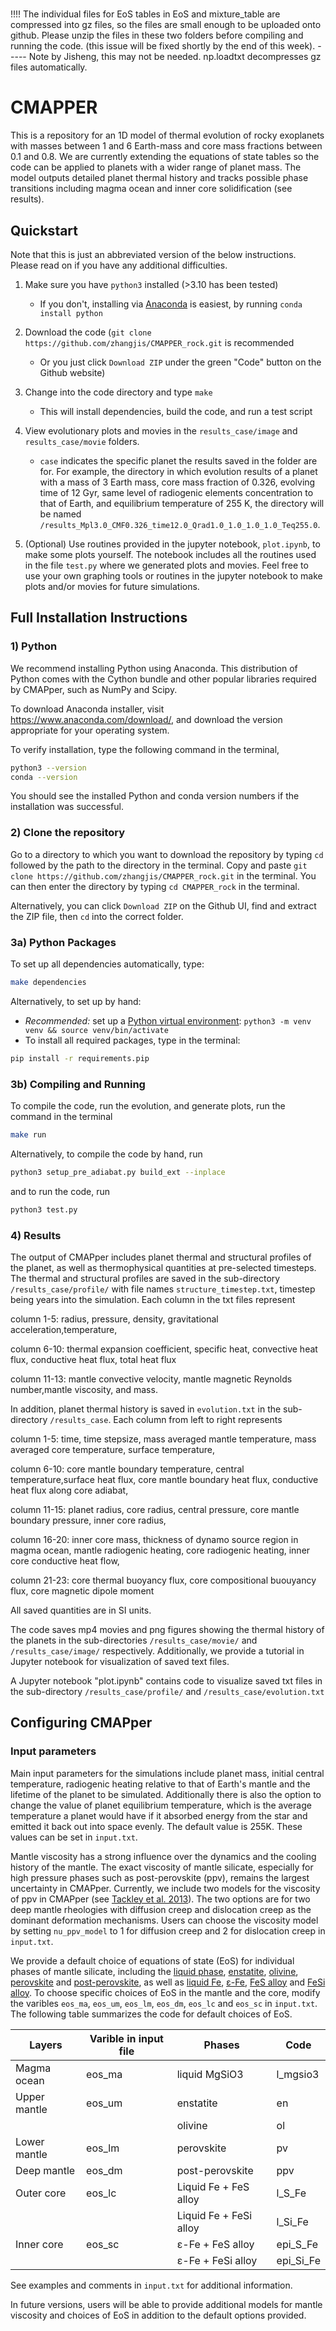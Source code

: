 #
!!!! The individual files for EoS tables in EoS and mixture_table are compressed into gz files, so the files are small enough to be uploaded onto github. Please unzip the files in these two folders before compiling and running the code. (this issue will be fixed shortly by the end of this week). ----- Note by Jisheng, this may not be needed. np.loadtxt decompresses gz files automatically. 

# CMAPPER

This is a repository for an 1D model of thermal evolution of rocky exoplanets
with masses between 1 and 6 Earth-mass and core mass fractions between 0.1 and
0.8. We are currently extending the equations of state tables so the code can be applied to planets with a wider range of planet mass. The model outputs detailed planet thermal history and tracks possible phase transitions including magma ocean and inner core solidification (see results).

## Quickstart

Note that this is just an abbreviated version of the below instructions. Please
read on if you have any additional difficulties.

1) Make sure you have `python3` installed (>3.10 has been tested)
    - If you don't, installing via
      [Anaconda](https://www.anaconda.com/download/) is easiest, by running
      `conda install python`
2) Download the code (`git clone https://github.com/zhangjis/CMAPPER_rock.git`
    is recommended
    - Or you just click `Download ZIP` under the green "Code" button on the
      Github website)
3) Change into the code directory and type `make`
    - This will install dependencies, build the code, and run a test script
4) View evolutionary plots and movies in the `results_case/image` and `results_case/movie` folders. 
    - `case` indicates the specific planet the results saved in the folder are for.  For example, the directory in which evolution results of a planet with a mass of 3 Earth mass, core mass fraction of 0.326, evolving time of 12 Gyr, same level of radiogenic elements concentration to that of Earth, and equilibrium temperature of 255 K, the directory will be named `/results_Mpl3.0_CMF0.326_time12.0_Qrad1.0_1.0_1.0_1.0_Teq255.0`.

5) (Optional) Use routines provided in the jupyter notebook, `plot.ipynb`, to make some plots yourself. The notebook includes all the routines used in the file `test.py` where we generated plots and movies. Feel free to use your own graphing tools or routines in the jupyter notebook to make plots and/or movies for future simulations. 

## Full Installation Instructions
### 1) Python
We recommend installing Python using Anaconda. This distribution of Python comes
with the Cython bundle and other popular libraries required by CMAPper, such as
NumPy and Scipy.

To download Anaconda installer, visit https://www.anaconda.com/download/, and
download the version appropriate for your operating system.

To verify installation, type the following command in the terminal,
   ```sh
   python3 --version
   conda --version
   ```
You should see the installed Python and conda version numbers if the
installation was successful.

### 2) Clone the repository
Go to a directory to which you want to download the repository by typing `cd`
followed by the path to the directory in the terminal. Copy and paste `git clone
https://github.com/zhangjis/CMAPPER_rock.git` in the terminal. You can then enter the
directory by typing `cd CMAPPER_rock` in the terminal.

Alternatively, you can click `Download ZIP` on the Github UI, find and extract
the ZIP file, then `cd` into the correct folder.

### 3a) Python Packages

To set up all dependencies automatically, type:
```sh
make dependencies
```

Alternatively, to set up by hand:
- *Recommended:* set up a [Python virtual
  environment](https://docs.python.org/3/library/venv.html): `python3 -m venv
  venv && source venv/bin/activate`
- To install all required packages, type in the terminal:
```sh
pip install -r requirements.pip
```

### 3b) Compiling and Running
To compile the code, run the evolution, and generate plots, run the command in
the terminal
```sh
make run
```
Alternatively, to compile the code by hand, run
```sh
python3 setup_pre_adiabat.py build_ext --inplace
```
and to run the code, run
```sh
python3 test.py
```

### 4) Results
The output of CMAPper includes planet thermal and structural profiles of the
planet, as well as thermophysical quantities at pre-selected timesteps. The
thermal and structural profiles are saved in the sub-directory
`/results_case/profile/` with file names `structure_timestep.txt`, timestep being
years into the simulation. Each column in the txt files represent 

column 1-5: radius, pressure, density, gravitational acceleration,temperature, 

column 6-10: thermal expansion coefficient, specific heat, convective heat flux, conductive heat flux, total heat flux  

column 11-13: mantle convective velocity, mantle magnetic Reynolds number,mantle viscosity, and mass. 


In addition, planet thermal history is saved in `evolution.txt` in the
sub-directory `/results_case`. Each column from left to right represents 


column 1-5: time, time stepsize, mass averaged mantle temperature, mass averaged core temperature, surface temperature, 

column 6-10: core mantle boundary temperature, central temperature,surface heat flux, core mantle boundary heat flux, conductive heat flux along core adiabat, 

column 11-15: planet radius, core radius, central pressure, core mantle boundary pressure, inner core radius, 

column 16-20: inner core mass, thickness of dynamo source region in magma ocean, mantle radiogenic heating, core radiogenic heating, inner core conductive heat flow, 

column 21-23: core thermal buoyancy flux, core compositional buouyancy flux, core magnetic dipole moment

All saved quantities are in SI units.

The code saves mp4 movies and png figures showing the thermal history of the
planets in the sub-directories `/results_case/movie/` and `/results_case/image/` respectively. Additionally, we provide a
tutorial in Jupyter notebook for visualization of saved text files.

A Jupyter notebook "plot.ipynb" contains code to visualize saved txt files in
the sub-directory `/results_case/profile/` and `/results_case/evolution.txt`

## Configuring CMAPper
### Input parameters
Main input parameters for the simulations include planet mass, initial central
temperature, radiogenic heating relative to that of Earth's mantle and the
lifetime of the planet to be simulated. Additionally there is also the option to change the value of planet equilibrium temperature, which is the average temperature a planet would have if it absorbed energy from the star and emitted it back out into space evenly. The default value is 255K. These values can be set in `input.txt`.

Mantle viscosity has a strong influence over the dynamics and the cooling
history of the mantle. The exact viscosity of mantle silicate, especially for
high pressure phases such as post-perovskite (ppv), remains the largest
uncertainty in CMAPper. Currently, we include two models for the viscosity of
ppv in CMAPper (see [Tackley et al.
2013](https://www.sciencedirect.com/science/article/abs/pii/S0019103513001231)).
The two options are for two deep mantle rheologies with diffusion creep and
dislocation creep as the dominant deformation mechanisms. Users can choose the
viscosity model by setting `nu_ppv_model` to 1 for diffusion creep and 2 for
dislocation creep in `input.txt`.

We provide a default choice of equations of state (EoS) for individual phases of
mantle silicate, including the [liquid
phase](https://www.sciencedirect.com/science/article/abs/pii/S0031920117301449),
[enstatite](https://www.sciencedirect.com/science/article/pii/S0019103507001601?via%3Dihub),
[olivine](https://www.sciencedirect.com/science/article/abs/pii/S0031920108002227?via%3Dihub),
[perovskite](https://www.nature.com/articles/35082048) and
[post-perovskite](https://www.nature.com/articles/nature02701), as well as
[liquid Fe](https://www.nature.com/articles/srep41863),
[ε-Fe](https://journals.aps.org/prl/abstract/10.1103/PhysRevLett.97.215504),
[FeS
alloy](https://www.sciencedirect.com/science/article/pii/S0019103507001601?via%3Dihub)
and [FeSi
alloy](https://www.sciencedirect.com/science/article/pii/S0012821X12005183?via%3Dihub).
To choose specific choices of EoS in the mantle and the core, modify the
varibles `eos_ma`, `eos_um`, `eos_lm`, `eos_dm`, `eos_lc` and `eos_sc` in
`input.txt`. The following table summarizes the code for default choices of
EoS.

| Layers         | Varible in input file | Phases                 | Code      |
| -------------- | --------------------- | ---------------------- | --------- |
| Magma ocean    | eos_ma                | liquid MgSiO3          | l_mgsio3  |
| Upper mantle   | eos_um                | enstatite              | en        |
|                |                       | olivine                | ol        |
| Lower mantle   | eos_lm                | perovskite             | pv        |
| Deep mantle    | eos_dm                | post-perovskite        | ppv       |
| Outer core     | eos_lc                | Liquid Fe + FeS alloy  | l_S_Fe    |
|                |                       | Liquid Fe + FeSi alloy | l_Si_Fe   |
| Inner core     | eos_sc                | ε-Fe + FeS alloy       | epi_S_Fe  |
|                |                       | ε-Fe + FeSi alloy      | epi_Si_Fe |


See examples and comments in `input.txt` for additional information.

In future versions, users will be able to provide additional models for mantle viscosity and choices of EoS in addition to the default options provided.